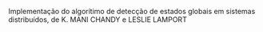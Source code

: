 Implementação do algorítimo de detecção de estados globais em sistemas distribuídos, de K. MANI CHANDY e LESLIE LAMPORT
